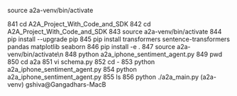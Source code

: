 

source a2a-venv/bin/activate

  841  cd A2A_Project_With_Code_and_SDK
  842  cd A2A_Project_With_Code_and_SDK
  843  source a2a-venv/bin/activate
  844  pip install --upgrade pip
  845  pip install transformers sentence-transformers pandas matplotlib seaborn
  846  pip install -e .
  847  source a2a-venv/bin/activate\n
  848  python a2a_iphone_sentiment_agent.py
  849  pwd
  850  cd a2a
  851  vi schema.py
  852  cd -
  853  python a2a_iphone_sentiment_agent.py
  854  python a2a_iphone_sentiment_agent.py
  855  ls
  856  python ./a2a_main.py
(a2a-venv) gshiva@Gangadhars-MacB
